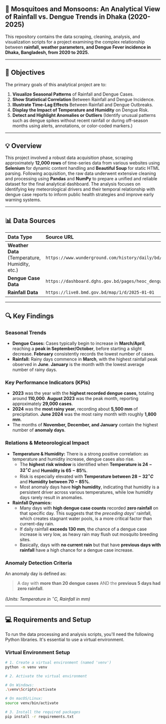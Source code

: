 ## 🦟 Mosquitoes and Monsoons: An Analytical View of Rainfall vs. Dengue Trends in Dhaka (2020-2025)

This repository contains the data scraping, cleaning, analysis, and visualization scripts for a project examining the complex relationship between **rainfall, weather parameters, and Dengue Fever incidence in Dhaka, Bangladesh, from 2020 to 2025.**

***

## 🎯 Objectives

The primary goals of this analytical project are to:

1.  **Visualize Seasonal Patterns** of Rainfall and Dengue Cases.
2.  **Show Statistical Correlation** Between Rainfall and Dengue Incidence.
3.  **Illustrate Time-Lag Effects** Between Rainfall and Dengue Outbreaks.
4.  **Display the Impact of Temperature and Humidity** on Dengue Risk.
5.  **Detect and Highlight Anomalies or Outliers** (Identify unusual patterns such as dengue spikes without recent rainfall or during off-season months using alerts, annotations, or color-coded markers.)

***

## 💡 Overview

This project involved a robust data acquisition phase, scraping approximately **12,000 rows** of time-series data from various websites using **Selenium** for dynamic content handling and **Beautiful Soup** for static HTML parsing. Following acquisition, the raw data underwent extensive cleaning and processing using **Pandas** and **NumPy** to prepare a unified and reliable dataset for the final analytical dashboard. The analysis focuses on identifying key meteorological drivers and their temporal relationship with dengue case reports to inform public health strategies and improve early warning systems.

***

## 📊 Data Sources

| Data Type | Source URL |
| :--- | :--- |
| **Weather Data** (Temperature, Humidity, etc.) | `https://www.wunderground.com/history/daily/bd/dhaka/VGHS/` |
| **Dengue Case Data** | `https://dashboard.dghs.gov.bd/pages/heoc_dengue_v1` |
| **Rainfall Data** | `https://live8.bmd.gov.bd/map/1/d/2025-01-01` |

***

## 🔍 Key Findings

### Seasonal Trends
* **Dengue Cases:** Cases typically begin to increase in **March/April**, reaching a **peak in September/October**, before starting a slight decrease. **February** consistently records the lowest number of cases.
* **Rainfall:** Rainy days commence in **March**, with the highest rainfall peak observed in **June**. **January** is the month with the lowest average number of rainy days.

### Key Performance Indicators (KPIs)
* **2023** was the year with the **highest recorded dengue cases**, totaling around **110,000**. **August 2023** was the peak month, reporting approximately **29,000 cases**.
* **2024** was the **most rainy year**, recording about **5,500 mm** of precipitation. **June 2024** was the most rainy month with roughly **1,800 mm**.
* The months of **November, December, and January** contain the highest number of **anomaly days**.

### Relations & Meteorological Impact
* **Temperature & Humidity:** There is a strong positive correlation: as temperature and humidity increase, dengue cases also rise.
    * The **highest risk window** is identified when **Temperature is $24-32^{\circ}C$** and **Humidity is $65-85\%$**.
    * Risk is especially elevated with **Temperature between $28-32^{\circ}C$** and **Humidity between $70-85\%$**.
    * Most anomaly days have **high humidity**, indicating that humidity is a persistent driver across various temperatures, while low humidity days rarely result in anomalies.
* **Rainfall Dynamics:**
    * Many days with **high dengue case counts** recorded **zero rainfall** on that specific day. This suggests that the *preceding days'* rainfall, which creates stagnant water pools, is a more critical factor than current-day rain.
    * If daily rainfall **exceeds $130$ mm**, the chance of a dengue case increase is very low, as heavy rain may flush out mosquito breeding sites.
    * Basically, days with **no current rain** but that have **previous days with rainfall** have a high chance for a dengue case increase.

### Anomaly Detection Criteria

An anomaly day is defined as:
> A day with **more than 20 dengue cases** AND the **previous 5 days had zero rainfall**.

*(Units: Temperature in ${}^{\circ}C$, Rainfall in mm)*

***

## 💻 Requirements and Setup

To run the data processing and analysis scripts, you'll need the following Python libraries. It's essential to use a virtual environment.

### Virtual Environment Setup

```bash
# 1. Create a virtual environment (named 'venv')
python -m venv venv

# 2. Activate the virtual environment

# On Windows:
.\venv\Scripts\activate

# On macOS/Linux:
source venv/bin/activate

# 3. Install the required packages
pip install -r requirements.txt